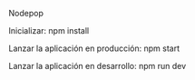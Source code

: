 Nodepop

Inicializar:
npm install

Lanzar la aplicación en producción:
npm start

Lanzar la aplicación en desarrollo:
npm run dev
